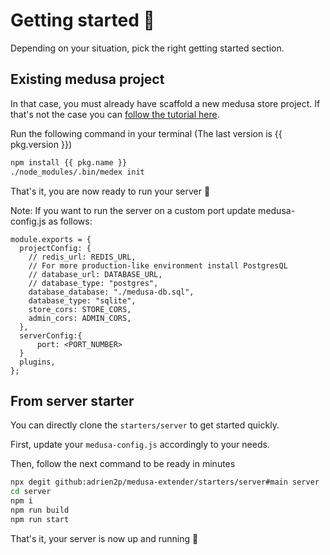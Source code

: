 # Getting started :rocket:

Depending on your situation, pick the right getting started section.

## Existing medusa project

In that case, you must already have scaffold a new medusa store project. If that's not the case you can [follow the tutorial here](https://docs.medusajs.com/quickstart/quick-start).

Run the following command in your terminal (The last version is {{ pkg.version }})

```bash
npm install {{ pkg.name }}
./node_modules/.bin/medex init
```

That's it, you are now ready to run your server :rocket:

Note: If you want to run the server on a custom port update medusa-config.js as follows:

```
module.exports = {
  projectConfig: {
    // redis_url: REDIS_URL,
    // For more production-like environment install PostgresQL
    // database_url: DATABASE_URL,
    // database_type: "postgres",
    database_database: "./medusa-db.sql",
    database_type: "sqlite",
    store_cors: STORE_CORS,
    admin_cors: ADMIN_CORS,
  },
  serverConfig:{
	  port: <PORT_NUMBER>
  }
  plugins,
};

```

## From server starter

You can directly clone the `starters/server` to get started quickly.

First, update your `medusa-config.js` accordingly to your needs.

Then, follow the next command to be ready in minutes

```bash
npx degit github:adrien2p/medusa-extender/starters/server#main server
cd server
npm i
npm run build
npm run start
```

That's it, your server is now up and running :rocket:
